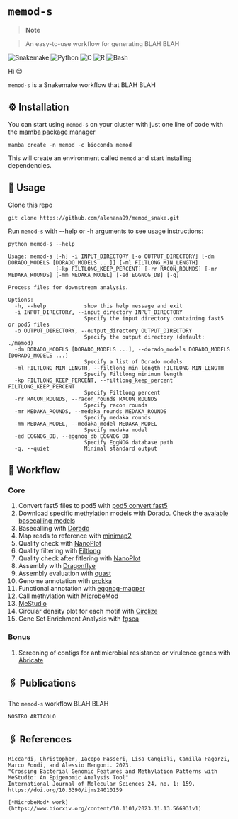 # `memod-s`

> **Note**

> An easy-to-use workflow for generating BLAH BLAH

![Snakemake](https://img.shields.io/badge/Snakemake-%3E%3D5.10.0%2C%3C5.31.1-green?style=for-the-badge) ![Python](https://img.shields.io/badge/python-3670A0?style=for-the-badge&logo=python&logoColor=ffdd54) ![C](https://img.shields.io/badge/c-%2300599C.svg?style=for-the-badge&logo=c&logoColor=white) ![R](https://img.shields.io/badge/r-%23276DC3.svg?style=for-the-badge&logo=r&logoColor=white) ![Bash](https://img.shields.io/badge/bash-%234EAA25.svg?style=for-the-badge&logo=gnu-bash&logoColor=white)

Hi :blush:

`memod-s` is a Snakemake workflow that BLAH BLAH

## ⚙️ Installation

You can start using `memod-s` on your cluster with just one line of code with the [mamba package manager](https://github.com/mamba-org/mamba)

```
mamba create -n memod -c bioconda memod
```

This will create an environment called `memod` and start installing dependencies.

## 🔧 Usage

Clone this repo

```
git clone https://github.com/alenana99/memod_snake.git
```

Run `memod-s` with --help or -h arguments to see usage instructions:

```
python memod-s --help
```
```
Usage: memod-s [-h] -i INPUT_DIRECTORY [-o OUTPUT_DIRECTORY] [-dm DORADO_MODELS [DORADO_MODELS ...]] [-ml FILTLONG_MIN_LENGTH]
               [-kp FILTLONG_KEEP_PERCENT] [-rr RACON_ROUNDS] [-mr MEDAKA_ROUNDS] [-mm MEDAKA_MODEL] [-ed EGGNOG_DB] [-q]

Process files for downstream analysis.

Options:
  -h, --help            show this help message and exit
  -i INPUT_DIRECTORY, --input_directory INPUT_DIRECTORY
                        Specify the input directory containing fast5 or pod5 files
  -o OUTPUT_DIRECTORY, --output_directory OUTPUT_DIRECTORY
                        Specify the output directory (default: ./memod)
  -dm DORADO_MODELS [DORADO_MODELS ...], --dorado_models DORADO_MODELS [DORADO_MODELS ...]
                        Specify a list of Dorado models
  -ml FILTLONG_MIN_LENGTH, --filtlong_min_length FILTLONG_MIN_LENGTH
                        Specify Filtlong minimum length
  -kp FILTLONG_KEEP_PERCENT, --filtlong_keep_percent FILTLONG_KEEP_PERCENT
                        Specify Filtlong percent
  -rr RACON_ROUNDS, --racon_rounds RACON_ROUNDS
                        Specify racon rounds
  -mr MEDAKA_ROUNDS, --medaka_rounds MEDAKA_ROUNDS
                        Specify medaka rounds
  -mm MEDAKA_MODEL, --medaka_model MEDAKA_MODEL
                        Specify medaka model
  -ed EGGNOG_DB, --eggnog_db EGGNOG_DB
                        Specify EggNOG database path
  -q, --quiet           Minimal standard output

```

## 🐍 Workflow

### Core

1. Convert fast5 files to pod5 with [pod5 convert fast5](https://pod5-file-format.readthedocs.io/en/latest/docs/tools.html#pod5-convert-fast5)
2. Download specific methylation models with Dorado. Check the [avaiable basecalling models](https://github.com/nanoporetech/dorado?tab=readme-ov-file#available-basecalling-models)
3. Basecalling with [Dorado](https://github.com/nanoporetech/dorado)
4. Map reads to reference with [minimap2](https://github.com/lh3/minimap2)
5. Quality check with [NanoPlot](https://github.com/wdecoster/NanoPlot)
6. Quality filtering with [Filtlong](https://github.com/rrwick/Filtlong)
7. Quality check after fitlering with [NanoPlot](https://github.com/wdecoster/NanoPlot)
8. Assembly with [Dragonflye](https://github.com/rpetit3/dragonflye)
9. Assembly evaluation with [quast](https://github.com/ablab/quast)
10. Genome annotation with [prokka](https://github.com/tseemann/prokka)
11. Functional annotation with [eggnog-mapper](https://github.com/eggnogdb/eggnog-mapper)
12. Call methylation with [MicrobeMod](https://github.com/cultivarium/MicrobeMod)
13. [MeStudio](https://github.com/combogenomics/MeStudio) 
14. Circular density plot for each motif with [Circlize](https://github.com/jokergoo/circlize)
15. Gene Set Enrichment Analysis with [fgsea](https://github.com/alserglab/fgsea)

### Bonus

1.  Screening of contigs for antimicrobial resistance or virulence genes with [Abricate](https://github.com/tseemann/abricate)

## 🖇️ Publications

The `memod-s` workflow BLAH BLAH

```
NOSTRO ARTICOLO
```
## 🖇️ References
```
Riccardi, Christopher, Iacopo Passeri, Lisa Cangioli, Camilla Fagorzi, Marco Fondi, and Alessio Mengoni. 2023.
"Crossing Bacterial Genomic Features and Methylation Patterns with MeStudio: An Epigenomic Analysis Tool"
International Journal of Molecular Sciences 24, no. 1: 159.
https://doi.org/10.3390/ijms24010159

[*MicrobeMod* work](https://www.biorxiv.org/content/10.1101/2023.11.13.566931v1)
```
